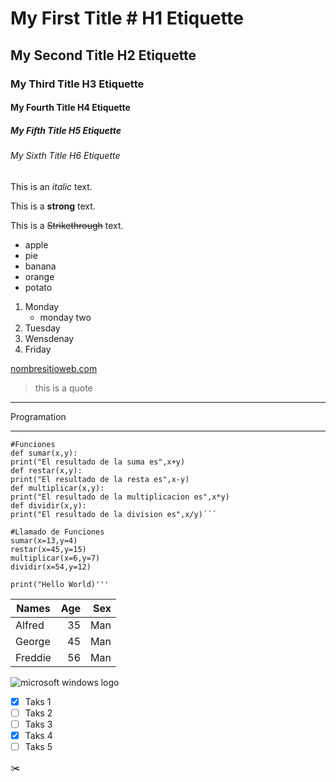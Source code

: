 <!-- Sintaxis de HTML -->
<!-- HEADINGS (Encabezados y tipos:) -->
# My First Title # H1 Etiquette 
## My Second Title H2 Etiquette 
### My Third Title H3 Etiquette
#### My Fourth Title H4 Etiquette
##### My Fifth Title H5 Etiquette
###### My Sixth Title H6 Etiquette

<!-- Texto en cursiva -->
This is an *italic* text.

<!-- Texto en negrita-->
This is a **strong** text.

<!-- Texto tachado-->
This is a ~~Strikethrough~~ text.

<!-- Underlist (listas desordenadas con viñetas)-->
* apple
* pie
* banana
* orange
* potato

<!-- Sorted Sublist (Método lista ordenada) -->
1. Monday
    * monday two <!-- Sub ítem -->
2. Tuesday
3. Wensdenay
4. Friday

<!-- Método para generar un enlace-->
[nombresitioweb.com](http://www.sitioweb.com)

<!-- Sintaxis para generar una cita -->
> this is a quote

<!--Línea horizontal divisoria-->
- - - 
Programation
- - -

    #Funciones
    def sumar(x,y):
    print("El resultado de la suma es",x+y)
    def restar(x,y):
    print("El resultado de la resta es",x-y)
    def multiplicar(x,y):
    print("El resultado de la multiplicacion es",x*y)
    def dividir(x,y):
    print("El resultado de la division es",x/y)´´´

    #Llamado de Funciones
    sumar(x=13,y=4)
    restar(x=45,y=15)
    multiplicar(x=6,y=7)
    dividir(x=54,y=12)

    print("Hello World)'''

| Names | Age | Sex |
 ------ |----:|----:| 
| Alfred| 35  | Man | 
| George| 45  | Man |
|Freddie| 56  | Man |   


<!-- Generar una imagen en Markdown -->

![microsoft windows logo](https://i2.wp.com/www.adamfowlerit.com/wp-content/uploads/2018/02/microsoftstorelogohero.png?fit=300%2C294&ssl=1)

<!--GITHUB MARKDOWN-->
* [x] Taks 1
* [ ] Taks 2
* [ ] Taks 3
* [x] Taks 4
* [ ] Taks 5

:scissors:

